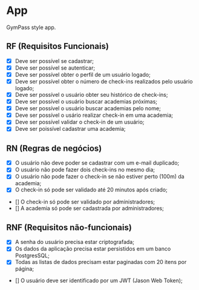 # App

GymPass style app.

## RF (Requisitos Funcionais)

- [x] Deve ser possível se cadastrar;
- [x] Deve ser possível se autenticar;
- [x] Deve ser possível obter o perfil de um usuário logado;
- [x] Deve ser possível obter o número de check-ins realizados pelo usuário logado;
- [x] Deve ser possível o usuário obter seu histórico de check-ins;
- [x] Deve ser possível o usuário buscar academias próximas;
- [x] Deve ser possível o usuário buscar academias pelo nome;
- [x] Deve ser possível o usário realizar check-in em uma academia;
- [x] Deve ser possível validar o check-in de um usuário;
- [x] Deve ser poissível cadastrar uma academia;

## RN (Regras de negócios)

- [x] O usuário não deve poder se cadastrar com um e-mail duplicado;
- [x] O usuário não pode fazer dois check-ins no mesmo dia;
- [x] O usuário não pode fazer o check-in se não estiver perto (100m) da academia;
- [x] O check-in só pode ser validado até 20 minutos após criado;
- [] O check-in só pode ser validado por administradores;
- [] A academia só pode ser cadastrada por administradores;

## RNF (Requisitos não-funcionais)

- [x] A senha do usuário precisa estar criptografada;
- [x] Os dados da aplicação precisa estar persistidos em um banco PostgresSQL;
- [x] Todas as listas de dados precisam estar paginadas com 20 itens por página;
- [] O usuário deve ser identificado por um JWT (Jason Web Token);